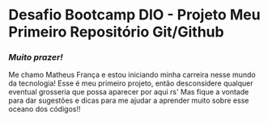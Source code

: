 # Desafio Bootcamp DIO - Projeto Meu Primeiro Repositório Git/Github

### *Muito prazer!*
Me chamo Matheus França e estou iniciando minha carreira nesse mundo da tecnologia!
Esse é meu primeiro projeto, então desconsidere qualquer eventual grosseria que possa aparecer por aqui rs'
Mas fique a vontade para dar sugestões e dicas para me ajudar a aprender muito sobre esse oceano dos códigos!!

